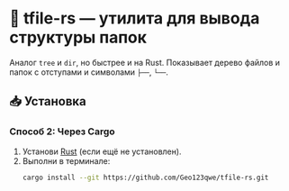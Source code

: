 # 🌳 tfile-rs — утилита для вывода структуры папок  

Аналог `tree` и `dir`, но быстрее и на Rust. Показывает дерево файлов и папок с отступами и символами `├──`, `└──`.  

## 📥 Установка  


### **Способ 2: Через Cargo**  
1. Установи [Rust](https://rustup.rs/) (если ещё не установлен).  
2. Выполни в терминале:  
   ```sh
   cargo install --git https://github.com/Geo123qwe/tfile-rs.git
